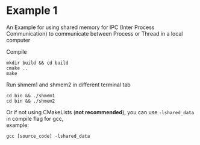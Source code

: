 # Example 1

An Example for using shared memory for IPC (Inter Process Communication)
to communicate between Process or Thread in a local computer

Compile

```
mkdir build && cd build
cmake ..
make
```

Run shmem1 and shmem2 in different terminal tab

```
cd bin && ./shmem1
cd bin && ./shmem2
```

Or if not using CMakeLists (**not recommended**), you can use `-lshared_data` in compile flag for gcc,  
example:

```
gcc [source_code] -lshared_data
```
